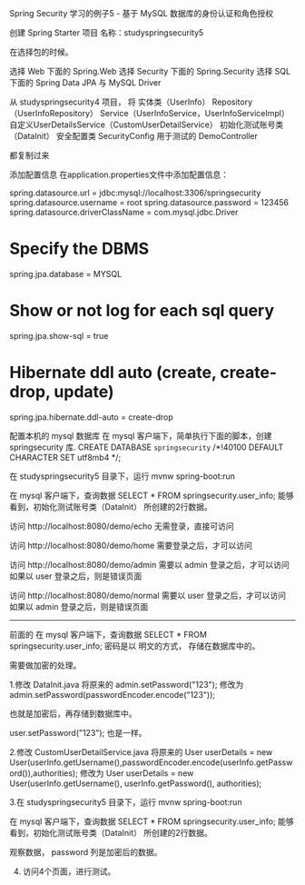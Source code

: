 Spring Security 学习的例子5 - 基于 MySQL 数据库的身份认证和角色授权


创建 Spring Starter 项目
名称：studyspringsecurity5



在选择包的时候。

选择 Web 下面的 Spring.Web
选择 Security 下面的 Spring.Security
选择 SQL 下面的 Spring Data JPA 与 MySQL Driver



从 studyspringsecurity4 项目， 将
实体类（UserInfo）
Repository（UserInfoRepository）
Service（UserInfoService，UserInfoServiceImpl）
自定义UserDetailsService（CustomUserDetailService）
初始化测试账号类（DataInit）
安全配置类 SecurityConfig
用于测试的 DemoController

都复制过来




添加配置信息
在application.properties文件中添加配置信息：

spring.datasource.url = jdbc:mysql://localhost:3306/springsecurity
spring.datasource.username = root
spring.datasource.password = 123456
spring.datasource.driverClassName = com.mysql.jdbc.Driver

# Specify the DBMS  
spring.jpa.database = MYSQL
# Show or not log for each sql query  
spring.jpa.show-sql = true
# Hibernate ddl auto (create, create-drop, update)  
spring.jpa.hibernate.ddl-auto = create-drop




配置本机的 mysql 数据库
在 mysql 客户端下，简单执行下面的脚本，创建 springsecurity 库.
CREATE DATABASE `springsecurity` /*!40100 DEFAULT CHARACTER SET utf8mb4 */;




在 studyspringsecurity5 目录下，运行
mvnw spring-boot:run



在 mysql 客户端下，查询数据
SELECT * FROM springsecurity.user_info;
能够看到，初始化测试账号类（DataInit） 所创建的2行数据。




访问
http://localhost:8080/demo/echo
无需登录，直接可访问


访问
http://localhost:8080/demo/home
需要登录之后，才可以访问

访问
http://localhost:8080/demo/admin
需要以 admin 登录之后，才可以访问
如果以 user 登录之后，则是错误页面

访问
http://localhost:8080/demo/normal
需要以 user 登录之后，才可以访问
如果以 admin 登录之后，则是错误页面




-------------------------------------------------------

前面的 在 mysql 客户端下，查询数据
SELECT * FROM springsecurity.user_info;
密码是以 明文的方式， 存储在数据库中的。

需要做加密的处理。


1.修改 DataInit.java
将原来的
admin.setPassword("123");
修改为
admin.setPassword(passwordEncoder.encode("123"));

也就是加密后，再存储到数据库中。

user.setPassword("123"); 
也是一样。


2.修改 CustomUserDetailService.java
将原来的
User userDetails = new User(userInfo.getUsername(),passwordEncoder.encode(userInfo.getPassword()),authorities);
修改为
User userDetails = new User(userInfo.getUsername(), userInfo.getPassword(), authorities);



3.在 studyspringsecurity5 目录下，运行
mvnw spring-boot:run


在 mysql 客户端下，查询数据
SELECT * FROM springsecurity.user_info;
能够看到，初始化测试账号类（DataInit） 所创建的2行数据。

观察数据， password 列是加密后的数据。



4. 访问4个页面，进行测试。


